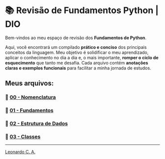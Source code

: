# 📚 Revisão de Fundamentos Python | DIO
Bem-vindos ao meu espaço de revisão dos **Fundamentos de Python**.

Aqui, você encontrará um compilado **prático e conciso** dos principais conceitos da linguagem. 
Meu objetivo é solidificar o meu aprendizado, aplicar o conhecimento no dia a dia e, o mais importante, **romper o ciclo de esquecimento** que tanto me desafia. 
Cada arquivo contém **anotações claras e exemplos funcionais** para facilitar a minha jornada de estudos.


## Meus arquivos:
### 🐍 [00 - Nomenclatura](https://github.com/leocalmeida/dio_python/blob/main/00-Nomenclaturas.md)
### 🐍 [01 - Fundamentos](https://github.com/leocalmeida/dio_python/blob/main/01_fundamentos.md)
### 🐍 [02 - Estrutura de Dados](https://github.com/leocalmeida/dio_python/blob/main/02-Estrutura%20de%20dados.md)
### 🐍 [03 - Classes](https://github.com/leocalmeida/dio_python/blob/main/03-Classes.md)


---
[Leonardo C. A.](https://www.linkedin.com/in/almeidaleoc)
